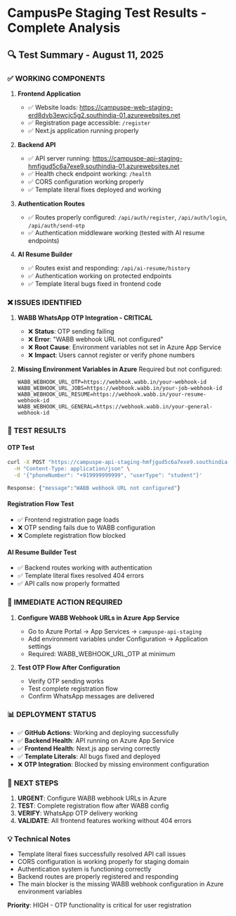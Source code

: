 # CampusPe Staging Test Results - Complete Analysis

## 🔍 Test Summary - August 11, 2025

### ✅ **WORKING COMPONENTS**

1. **Frontend Application**
   - ✅ Website loads: https://campuspe-web-staging-erd8dvb3ewcjc5g2.southindia-01.azurewebsites.net
   - ✅ Registration page accessible: `/register`
   - ✅ Next.js application running properly

2. **Backend API**
   - ✅ API server running: https://campuspe-api-staging-hmfjgud5c6a7exe9.southindia-01.azurewebsites.net
   - ✅ Health check endpoint working: `/health`
   - ✅ CORS configuration working properly
   - ✅ Template literal fixes deployed and working

3. **Authentication Routes**
   - ✅ Routes properly configured: `/api/auth/register`, `/api/auth/login`, `/api/auth/send-otp`
   - ✅ Authentication middleware working (tested with AI resume endpoints)

4. **AI Resume Builder**
   - ✅ Routes exist and responding: `/api/ai-resume/history`
   - ✅ Authentication working on protected endpoints
   - ✅ Template literal bugs fixed in frontend code

### ❌ **ISSUES IDENTIFIED**

1. **WABB WhatsApp OTP Integration - CRITICAL**
   - ❌ **Status**: OTP sending failing
   - ❌ **Error**: "WABB webhook URL not configured"
   - ❌ **Root Cause**: Environment variables not set in Azure App Service
   - ❌ **Impact**: Users cannot register or verify phone numbers

2. **Missing Environment Variables in Azure**
   Required but not configured:
   ```
   WABB_WEBHOOK_URL_OTP=https://webhook.wabb.in/your-webhook-id
   WABB_WEBHOOK_URL_JOBS=https://webhook.wabb.in/your-job-webhook-id
   WABB_WEBHOOK_URL_RESUME=https://webhook.wabb.in/your-resume-webhook-id
   WABB_WEBHOOK_URL_GENERAL=https://webhook.wabb.in/your-general-webhook-id
   ```

### 🧪 **TEST RESULTS**

#### OTP Test
```bash
curl -X POST "https://campuspe-api-staging-hmfjgud5c6a7exe9.southindia-01.azurewebsites.net/api/auth/send-otp" \
  -H "Content-Type: application/json" \
  -d '{"phoneNumber": "+919999999999", "userType": "student"}'

Response: {"message":"WABB webhook URL not configured"}
```

#### Registration Flow Test
- ✅ Frontend registration page loads
- ❌ OTP sending fails due to WABB configuration
- ❌ Complete registration flow blocked

#### AI Resume Builder Test
- ✅ Backend routes working with authentication
- ✅ Template literal fixes resolved 404 errors
- ✅ API calls now properly formatted

### 🚀 **IMMEDIATE ACTION REQUIRED**

1. **Configure WABB Webhook URLs in Azure App Service**
   - Go to Azure Portal → App Services → `campuspe-api-staging`
   - Add environment variables under Configuration → Application settings
   - Required: WABB_WEBHOOK_URL_OTP at minimum

2. **Test OTP Flow After Configuration**
   - Verify OTP sending works
   - Test complete registration flow
   - Confirm WhatsApp messages are delivered

### 📊 **DEPLOYMENT STATUS**

- ✅ **GitHub Actions**: Working and deploying successfully
- ✅ **Backend Health**: API running on Azure App Service
- ✅ **Frontend Health**: Next.js app serving correctly
- ✅ **Template Literals**: All bugs fixed and deployed
- ❌ **OTP Integration**: Blocked by missing environment configuration

### 🔧 **NEXT STEPS**

1. **URGENT**: Configure WABB webhook URLs in Azure
2. **TEST**: Complete registration flow after WABB config
3. **VERIFY**: WhatsApp OTP delivery working
4. **VALIDATE**: All frontend features working without 404 errors

### 💡 **Technical Notes**

- Template literal fixes successfully resolved API call issues
- CORS configuration is working properly for staging domain
- Authentication system is functioning correctly
- Backend routes are properly registered and responding
- The main blocker is the missing WABB webhook configuration in Azure environment variables

**Priority**: HIGH - OTP functionality is critical for user registration
